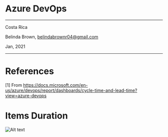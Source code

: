 # Azure DevOps 
----------

Costa Rica

Belinda Brown, belindabrownr04@gmail.com

Jan, 2021

----------

# References 
[1] From https://docs.microsoft.com/en-us/azure/devops/report/dashboards/cycle-time-and-lead-time?view=azure-devops 



# Items Duration 
![Alt text](https://github.com/brown9804/ML_DS_path/blob/main/_docs/img/AzureDevOps/%5Bimg%5D_AzureDevOps%20-%20DurationCycle.png "Items Duration ")
